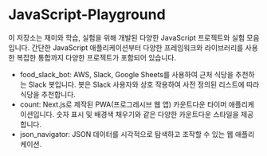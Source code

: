 # JavaScript-Playground

이 저장소는 재미와 학습, 실험을 위해 개발된 다양한 JavaScript 프로젝트와 실험 모음입니다. 간단한 JavaScript 애플리케이션부터 다양한 프레임워크와 라이브러리를 사용한 복잡한 통합까지 다양한 프로젝트가 포함되어 있습니다.

- food_slack_bot: AWS, Slack, Google Sheets를 사용하여 근처 식당을 추천하는 Slack 봇입니다. 봇은 Slack 사용자와 상호 작용하여 사전 정의된 리스트에 따라 식당을 추천합니다.
- count: Next.js로 제작된 PWA(프로그레시브 웹 앱) 카운트다운 타이머 애플리케이션입니다. 숫자 표시 및 배경색 채우기와 같은 다양한 카운트다운 스타일을 제공합니다.
- json_navigator: JSON 데이터를 시각적으로 탐색하고 조작할 수 있는 웹 애플리케이션.
